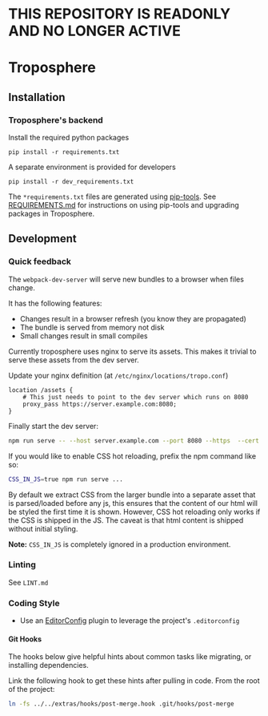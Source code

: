 # THIS REPOSITORY IS READONLY AND NO LONGER ACTIVE

Troposphere
===========

## Installation

### Troposphere's backend

Install the required python packages
```
pip install -r requirements.txt
```

A separate environment is provided for developers
```
pip install -r dev_requirements.txt
```

The `*requirements.txt` files are generated using
[pip-tools](https://github.com/jazzband/pip-tools). See
[REQUIREMENTS.md](REQUIREMENTS.md) for instructions on using pip-tools and
upgrading packages in Troposphere.


## Development

### Quick feedback

The `webpack-dev-server` will serve new bundles to a browser when files
change.

It has the following features:

- Changes result in a browser refresh (you know they are propagated)
- The bundle is served from memory not disk
- Small changes result in small compiles

Currently troposphere uses nginx to serve its assets. This makes it trivial to
serve these assets from the dev server.

Update your nginx definition (at `/etc/nginx/locations/tropo.conf`)
```nginx
location /assets {
    # This just needs to point to the dev server which runs on 8080
    proxy_pass https://server.example.com:8080;
}
```

Finally start the dev server:
```bash
npm run serve -- --host server.example.com --port 8080 --https  --cert /path/to/cert --key /path/to/key
```

If you would like to enable CSS hot reloading, prefix the npm command like so:
```bash
CSS_IN_JS=true npm run serve ...
```
By default we extract CSS from the larger bundle into a separate asset that is
parsed/loaded before any js, this ensures that the content of our html will be
styled the first time it is shown. However, CSS hot reloading only works if
the CSS is shipped in the JS. The caveat is that html content is shipped
without initial styling.

**Note:** `CSS_IN_JS` is completely ignored in a production environment.


### Linting

See `LINT.md`

### Coding Style

- Use an [EditorConfig](http://editorconfig.org/) plugin to leverage the project's `.editorconfig`

#### Git Hooks
The hooks below give helpful hints about common tasks like migrating, or
installing dependencies.

Link the following hook to get these hints after pulling in code.
From the root of the project:
```bash
ln -fs ../../extras/hooks/post-merge.hook .git/hooks/post-merge
```
